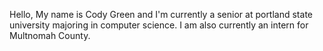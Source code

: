 Hello, My name is Cody Green and I'm currently a senior at portland state university majoring in computer science. I am also currently an intern
for Multnomah County.

